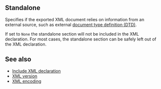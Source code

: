 Standalone
----------
Specifies if the exported XML document relies on information from an external source, such as external [document type definition (DTD)](https://www.w3schools.com/xml/xml_dtd.asp).

If set to `None` the standalone section will not be included in the XML declaration. For most cases, the standalone section can be safely left out of the XML declaration.

See also
--------
- [Include XML declaration](includexmldeclaration.md)
- [XML version](xmlversion.md)
- [XML encoding](xmlencoding.md)
